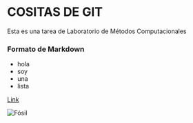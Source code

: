 # COSITAS DE GIT
Esta es una tarea de Laboratorio de Métodos Computacionales

### Formato de Markdown

* hola
* soy
* una 
* lista

[Link](https://es.wikipedia.org/wiki/F%C3%B3sil)

![Fósil](https://upload.wikimedia.org/wikipedia/commons/7/7a/Smilodon_californicus.jpg)
